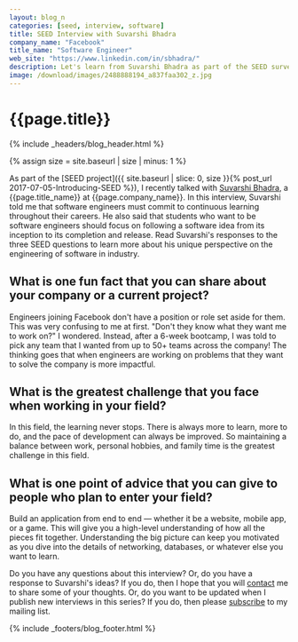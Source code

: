 ```yaml
---
layout: blog_n
categories: [seed, interview, software]
title: SEED Interview with Suvarshi Bhadra
company_name: "Facebook"
title_name: "Software Engineer"
web_site: "https://www.linkedin.com/in/sbhadra/"
description: Let's learn from Suvarshi Bhadra as part of the SEED survey.
image: /download/images/2488888194_a837faa302_z.jpg
---
```


# {{page.title}}
{% include _headers/blog_header.html %}

{% assign size = site.baseurl | size | minus: 1 %}

As part of the [SEED project]({{ site.baseurl | slice: 0, size }}{% post_url
2017-07-05-Introducing-SEED %}), I recently talked with [Suvarshi
Bhadra]({{page.web_site}}), a {{page.title_name}} at {{page.company_name}}. In
this interview, Suvarshi told me that software engineers must commit to
continuous learning throughout their careers. He also said that students who
want to be software engineers should focus on following a software idea from its
inception to its completion and release. Read Suvarshi's responses to the three
SEED questions to learn more about his unique perspective on the engineering of
software in industry.

## What is one fun fact that you can share about your company or a current project?

Engineers joining Facebook don't have a position or role set aside for them.
This was very confusing to me at first. "Don't they know what they want me to
work on?" I wondered. Instead, after a 6-week bootcamp, I was told to pick any
team that I wanted from up to 50+ teams across the company! The thinking goes
that when engineers are working on problems that they want to solve the company
is more impactful.

## What is the greatest challenge that you face when working in your field?

In this field, the learning never stops. There is always more to learn, more to
do, and the pace of development can always be improved. So maintaining a balance
between work, personal hobbies, and family time is the greatest challenge in
this field.

## What is one point of advice that you can give to people who plan to enter your field?

Build an application from end to end &mdash; whether it be a website, mobile
app, or a game. This will give you a high-level understanding of how all the
pieces fit together. Understanding the big picture can keep you motivated as you
dive into the details of networking, databases, or whatever else you want to
learn.

Do you have any questions about this interview? Or, do you have a response to
Suvarshi's ideas? If you do, then I hope that you will [contact](/contact/) me
to share some of your thoughts. Or, do you want to be updated when I publish new
interviews in this series? If you do, then please [subscribe](/support/) to my
mailing list.

{% include _footers/blog_footer.html %}
